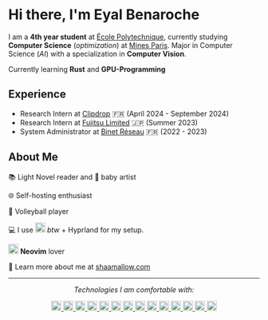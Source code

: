 # Hi there, I'm Eyal Benaroche

I am a **4th year student** at [École Polytechnique](https://www.polytechnique.edu/), currently studying **Computer Science** (_optimization_) at [Mines Paris](https://www.minesparis.psl.eu/). Major in Computer Science (_AI_) with a specialization in **Computer Vision**.

Currently learning **Rust** and **GPU-Programming**

## Experience

- Research Intern at [Clipdrop](https://Clipdrop.co) 🇫🇷 (April 2024 - September 2024)
- Research Intern at [Fujitsu Limited](https://www.fujitsu.com/global/about/research/) 🇯🇵 (Summer 2023)
- System Administrator at [Binet Réseau](https://br.binets.fr) 🇫🇷 (2022 - 2023)

## About Me

📚 Light Novel reader and 🎨 baby artist

🌐 Self-hosting enthusiast

🏐 Volleyball player

💻 I use <img src="https://archlinux.org/static/logos/archlinux-logo-dark-90dpi.ebdee92a15b3.png" height="20" style="margin-bottom: -5px;" alt="Arch Linux Logo"> _btw_ + Hyprland for my setup.

<img src="https://upload.wikimedia.org/wikipedia/commons/thumb/3/3a/Neovim-mark.svg/1200px-Neovim-mark.svg.png" height="20" style="margin-bottom: -5px;" alt="Neovim Logo"> **Neovim** lover

🔗 Learn more about me at [shaamallow.com](https://shaamallow.com)

---

<div align="center">

_Technologies I am comfortable with:_

<a href="https://www.python.org/">
    <img src="https://upload.wikimedia.org/wikipedia/commons/thumb/c/c3/Python-logo-notext.svg/1869px-Python-logo-notext.svg.png" height="20" style="margin-bottom: -5px;" alt="Python Logo">
</a>

<a href="https://pytorch.org/">
    <img src="https://upload.wikimedia.org/wikipedia/commons/1/10/PyTorch_logo_icon.svg" height="20" style="margin-bottom: -5px;" alt="Pytorch Logo">
</a>

<a href="https://www.rust-lang.org/">
    <img src="https://www.rust-lang.org/logos/rust-logo-512x512.png" height="20" style="margin-bottom: -5px;" alt="OpenCV Logo">
</a>

<a href="https://opencv.org/">
    <img src="https://upload.wikimedia.org/wikipedia/commons/3/32/OpenCV_Logo_with_text_svg_version.svg" height="20" style="margin-bottom: -5px;" alt="OpenCV Logo">
</a>

<a href="https://fastapi.tiangolo.com/">
    <img src="https://cdn.worldvectorlogo.com/logos/fastapi.svg" height="20" style="margin-bottom: -5px;" alt="FastAPI Logo">
</a>

<a href="https://blender.org/">
    <img src="https://upload.wikimedia.org/wikipedia/commons/0/0c/Blender_logo_no_text.svg" height="20" style="margin-bottom: -5px;" alt="Blender Logo">
</a>

<a href="https://www.docker.com/">
    <img src="https://logos-world.net/wp-content/uploads/2021/02/Docker-Symbol.png" height="20" style="margin-bottom: -5px;" alt="Docker Logo">
</a>

<a href="https://en.cppreference.com/w/">
    <img src="https://upload.wikimedia.org/wikipedia/commons/thumb/1/18/ISO_C%2B%2B_Logo.svg/1822px-ISO_C%2B%2B_Logo.svg.png" height="20" style="margin-bottom: -5px;" alt="C++ Logo">
</a>

<a href="https://developer.mozilla.org/en-US/docs/Web/JavaScript">
    <img src="https://upload.wikimedia.org/wikipedia/commons/6/6a/JavaScript-logo.png" height="20" style="margin-bottom: -5px;" alt="Javascript Logo">
</a>

<a href="https://www.typescriptlang.org/">
    <img src="https://www.typescriptlang.org/icons/icon-512x512.png" height="20" style="margin-bottom: -5px;" alt="Typescript Logo">
</a>

<a href="https://tailwindcss.com/">
    <img src="https://tailwindcss.com/favicons/favicon-32x32.png" height="20" style="margin-bottom: -5px;" alt="Tailwind Logo">
</a>

<a href="https://svelte.dev/">
    <img src="https://svelte.dev/favicon.png" height="20" style="margin-bottom: -5px;" alt="Svelte Logo">
</a>

<a href="https://d3js.org/">
    <img src="https://github.com/d3/d3-logo/blob/master/d3.png?raw=true" height="20" style="margin-bottom: -5px;" alt="D3.js Logo">
</a>

<a href="https://lua.org/">
    <img src="https://upload.wikimedia.org/wikipedia/commons/thumb/c/cf/Lua-Logo.svg/1200px-Lua-Logo.svg.png" height="20" style="margin-bottom: -5px;" alt="Lua Logo">
</a>

</div>
